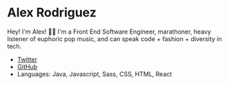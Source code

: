 # Alex Rodriguez

Hey! I'm Alex! ✋🏾 I'm a Front End Software Engineer, marathoner, heavy listener of euphoric pop music, and can speak code + fashion + diversity in tech.

- [Twitter](https://twitter.com/aroduribe)
- [GitHub](https://github.com/aroduribe)
- Languages: Java, Javascript, Sass, CSS, HTML, React
